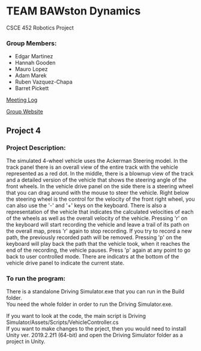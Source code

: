 # TEAM BAWston Dynamics
CSCE 452 Robotics Project

### Group Members:
- Edgar Martinez
- Hannah Gooden
- Mauro Lopez
- Adam Marek
- Ruben Vazquez-Chapa
- Barret Pickett  


[Meeting Log](https://github.com/barret-p/CoolRoboticsProject/wiki/Meeting-Log "Meeting Log")  

[Group Website](https://sites.google.com/tamu.edu/bawstondynamics/home?authuser=1 "Group Website")  

## Project 4  
### Project Description:  

The simulated 4-wheel vehicle uses the Ackerman Steering model. In the track panel there is an overall view of the entire track with the vehicle represented as a red dot. In the middle, there is a blownup view of the track and a detailed version of the vehicle that shows the steering angle of the front wheels. In the vehicle drive panel on the side there is a steering wheel that you can drag around with the mouse to steer the vehicle. Right below the steering wheel is the control for the velocity of the front right wheel, you can also use the '-' and '+' keys on the keyboard. There is also a representation of the vehicle that indicates the calculated velocities of each of the wheels as well as the overall velocity of the vehicle. Pressing 'r' on the keyboard will start recording the vehicle and leave a trail of its path on the overall map, press 'r' again to stop recording. If you try to record a new path, the previously recorded path will be removed. Pressing 'p' on the keyboard will play back the path that the vehicle took, when it reaches the end of the recording, the vehicle pauses. Press 'p' again at any point to go back to user controlled mode. There are indicatrs at the bottom of the vehicle drive panel to indicate the current state.  

### To run the program:  
There is a standalone Driving Simulator.exe that you can run in the Build folder.  
You need the whole folder in order to run the Driving Simulator.exe.  

If you want to look at the code, the main script is Driving Simulator/Assets/Scripts/VehicleController.cs  
If you want to make changes to the prject, then you would need to install Unity ver. 2019.2.2f1 (64-bit) and open the Driving Simulator folder as a project in Unity.
